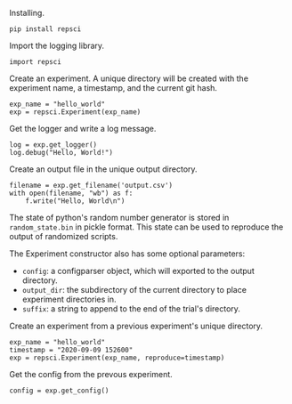 Installing.

    pip install repsci

Import the logging library.

    import repsci

Create an experiment. A unique directory will be created with the experiment
name, a timestamp, and the current git hash.

    exp_name = "hello_world"
    exp = repsci.Experiment(exp_name)

Get the logger and write a log message.

    log = exp.get_logger()
    log.debug("Hello, World!")

Create an output file in the unique output directory.

    filename = exp.get_filename('output.csv')
    with open(filename, "wb") as f:
        f.write("Hello, World\n")

The state of python's random number generator is stored in `random_state.bin`
in pickle format. This state can be used to reproduce the output of randomized
scripts.
        
The Experiment constructor also has some optional parameters:
* `config`: a configparser object, which will exported to the output directory.
* `output_dir`: the subdirectory of the current directory to place experiment directories in.
* `suffix`: a string to append to the end of the trial's directory.

Create an experiment from a previous experiment's unique directory.

    exp_name = "hello_world"
    timestamp = "2020-09-09 152600"
    exp = repsci.Experiment(exp_name, reproduce=timestamp)
    
Get the config from the prevous experiment.

    config = exp.get_config()
